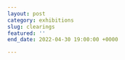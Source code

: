 ```yaml
---
layout: post
category: exhibitions
slug: clearings
featured: ''
end_date: 2022-04-30 19:00:00 +0000

---
```


